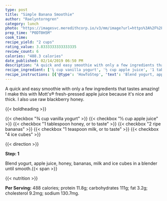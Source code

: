 ```yaml
---
type: post
title: "Simple Banana Smoothie"
author: "Raelyntorngren"
category: lunch
photo: "https://imagesvc.meredithcorp.io/v3/mm/image?url=https%3A%2F%2Fimages.media-allrecipes.com%2Fuserphotos%2F844321.jpg"
prep_time: "P0DT0H5M"
cook_time: 
recipe_yield: "2 cups"
rating_value: 3.8333333333333335
review_count: 6
calories: "488.3 calories"
date_published: 02/14/2019 06:50 PM
description: "A quick and easy smoothie with only a few ingredients that tastes amazing! I make this with Mott's® fresh-pressed apple juice because it's nice and thick. I also use raw blackberry honey."
recipe_ingredient: ['¾ cup vanilla yogurt', '½ cup apple juice', '1 tablespoon honey, or to taste', '2 ripe bananas', '1 teaspoon milk, or to taste', '4 ice cubes']
recipe_instructions: [{'@type': 'HowToStep', 'text': 'Blend yogurt, apple juice, honey, bananas, milk and ice cubes in a blender until smooth.\n'}]
---
```


A quick and easy smoothie with only a few ingredients that tastes amazing! I make this with Mott's® fresh-pressed apple juice because it's nice and thick. I also use raw blackberry honey. 

{{< boldheading >}}

{{< checkbox "¾ cup vanilla yogurt" >}}
{{< checkbox "½ cup apple juice" >}}
{{< checkbox "1 tablespoon honey, or to taste" >}}
{{< checkbox "2  ripe bananas" >}}
{{< checkbox "1 teaspoon milk, or to taste" >}}
{{< checkbox "4  ice cubes" >}}


{{< direction >}}

**Step: 1**

Blend yogurt, apple juice, honey, bananas, milk and ice cubes in a blender until smooth.{{< span >}}

{{< nutrition >}}

**Per Serving:** 488 calories; protein 11.8g; carbohydrates 111g; fat 3.2g; cholesterol 9.2mg; sodium 130.7mg.